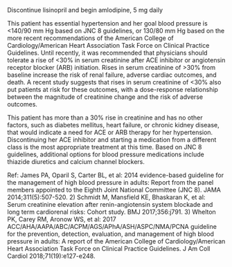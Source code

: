 Discontinue lisinopril and begin amlodipine, 5 mg daily

This patient has essential hypertension and her goal blood pressure is <140/90 mm Hg based on JNC 8 guidelines, or 130/80 mm Hg based on the more recent recommendations of the American College of Cardiology/American Heart Association Task Force on Clinical Practice Guidelines. Until recently, it was recommended that physicians should tolerate a rise of <30% in serum creatinine after ACE inhibitor or angiotensin receptor blocker (ARB) initiation. Rises in serum creatinine of >30% from baseline increase the risk of renal failure, adverse cardiac outcomes, and death. A recent study suggests that rises in serum creatinine of <30% also put patients at risk for these outcomes, with a dose-response relationship between the magnitude of creatinine change and the risk of adverse outcomes.

This patient has more than a 30% rise in creatinine and has no other factors, such as diabetes mellitus, heart failure, or chronic kidney disease, that would indicate a need for ACE or ARB therapy for her hypertension. Discontinuing her ACE inhibitor and starting a medication from a different class is the most appropriate treatment at this time. Based on JNC 8 guidelines, additional options for blood pressure medications include thiazide diuretics and calcium channel blockers.

Ref: James PA, Oparil S, Carter BL, et al: 2014 evidence-based guideline for the management of high blood pressure in adults: Report from the panel members appointed to the Eighth Joint National Committee (JNC 8). JAMA 2014;311(5):507-520.  2) Schmidt M, Mansfield KE, Bhaskaran K, et al: Serum creatinine elevation after renin-angiotensin system blockade and long term cardiorenal risks: Cohort study. BMJ 2017;356:j791.  3) Whelton PK, Carey RM, Aronow WS, et al: 2017 ACC/AHA/AAPA/ABC/ACPM/AGS/APhA/ASH/ASPC/NMA/PCNA guideline for the prevention, detection, evaluation, and management of high blood pressure in adults: A report of the American College of Cardiology/American Heart Association Task Force on Clinical Practice Guidelines. J Am Coll Cardiol 2018;71(19):e127-e248.
